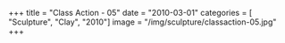 +++
title = "Class Action - 05"
date = "2010-03-01"
categories = [ "Sculpture", "Clay", "2010"]
image = "/img/sculpture/classaction-05.jpg"
+++

